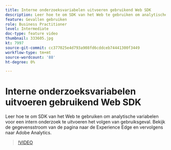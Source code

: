 ```yaml
---
title: Interne onderzoeksvariabelen uitvoeren gebruikend Web SDK
description: Leer hoe te om SDK van het Web te gebruiken om analytische variabelen voor een intern onderzoek te uitvoeren het volgen van gebruiksgeval. Bekijk de gegevensstroom van de pagina naar de Experience Edge en vervolgens naar Adobe Analytics.
feature: Gevallen gebruiken
role: Business Practitioner
level: Intermediate
doc-type: feature video
thumbnail: 333605.jpg
kt: 7997
source-git-commit: cc377025e4d793a908fd6cddceb74441300f3449
workflow-type: tm+mt
source-wordcount: '88'
ht-degree: 0%

---
```



# Interne onderzoeksvariabelen uitvoeren gebruikend Web SDK

Leer hoe te om SDK van het Web te gebruiken om analytische variabelen voor een intern onderzoek te uitvoeren het volgen van gebruiksgeval. Bekijk de gegevensstroom van de pagina naar de Experience Edge en vervolgens naar Adobe Analytics.

>[!VIDEO](https://video.tv.adobe.com/v/333605/?quality=12&learn=on)
